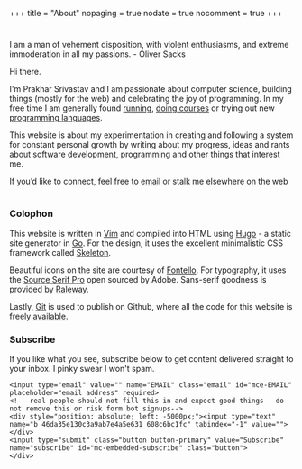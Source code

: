 +++
title = "About"
nopaging = true
nodate = true
nocomment = true
+++

<div class="custom-quote">
  <h1 class="icon-quote-left"></i></h1>
  <p>I am a man of vehement disposition, with violent enthusiasms, and extreme immoderation in all my passions. <span class="author"> - Oliver Sacks</span>
  </p> 
</div>

Hi there.

I'm Prakhar Srivastav and I am passionate about computer science, building things (mostly for the web) and celebrating the joy of programming. In my free time I am generally found [running](http://www.strava.com/athletes/10955633), [doing courses](https://www.class-central.com/@prakhar) or trying out new [programming languages](https://github.com/search?q=user%3Aprakhar1989+).

This website is about my experimentation in creating and following a system for constant personal growth by writing about my progress, ideas and rants about software development, programming and other things that interest me. 

<p>If you’d like to connect, feel free to <a href="mailto:prakhar@prakhar.me">email</a> or stalk me elsewhere on the web
<h1 class="social-me">
  <a title="Github" href="http://github.com/prakhar1989"><i class="icon-github-circled"></i></a> 
  <a title="Hacker News" href="https://news.ycombinator.com/user?id=krat0sprakhar"><i class="icon-hacker-news"></i></a>
  <a title="Twitter" href="https://twitter.com/prakharsriv9"><i class="icon-twitter"></i></a> 
  <a title="LinkedIn" href="https://www.linkedin.com/in/prakharsrivastav"><i class="icon-linkedin"></i></a> 
</h1></p>

### Colophon

This website is written in [Vim](https://github.com/prakhar1989/dotfiles) and compiled into HTML using [Hugo](http://gohugo.io) - a static site generator in [Go](https://golang.org/). For the design, it uses the excellent minimalistic CSS framework called [Skeleton](http://getskeleton.com). 

Beautiful icons on the site are courtesy of [Fontello](http://fontello.com/). For typography, it uses the [Source Serif Pro](https://github.com/adobe-fonts/source-serif-pro) open sourced by Adobe. Sans-serif goodness is provided by [Raleway](https://github.com/theleagueof/raleway). 

Lastly, [Git](http://git-scm.com/) is used to publish on Github, where all the code for this website is freely [available](https://github.com/prakhar1989/hugo-blog).

### Subscribe

If you like what you see, subscribe below to get content delivered straight to your inbox. I pinky swear I won't spam.

<div id="mc_embed_signup">
<form action="//prakhar.us8.list-manage.com/subscribe/post?u=46da35e130c3a9ab7e4a5e631&amp;id=608c6bc1fc" method="post" id="mc-embedded-subscribe-form" name="mc-embedded-subscribe-form" class="validate" target="_blank" novalidate>
    <div id="mc_embed_signup_scroll">
	
	<input type="email" value="" name="EMAIL" class="email" id="mce-EMAIL" placeholder="email address" required>
    <!-- real people should not fill this in and expect good things - do not remove this or risk form bot signups-->
    <div style="position: absolute; left: -5000px;"><input type="text" name="b_46da35e130c3a9ab7e4a5e631_608c6bc1fc" tabindex="-1" value=""></div>
    <input type="submit" class="button button-primary" value="Subscribe" name="subscribe" id="mc-embedded-subscribe" class="button">
    </div>
</form>
</div>

<!--End mc_embed_signup-->
